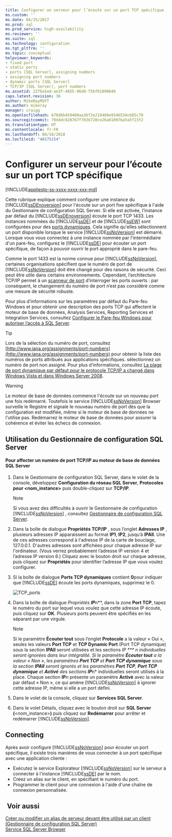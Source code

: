 ```yaml
---
title: Configurer un serveur pour l’écoute sur un port TCP spécifique | Microsoft Docs
ms.custom: ''
ms.date: 04/25/2017
ms.prod: sql
ms.prod_service: high-availability
ms.reviewer: ''
ms.suite: sql
ms.technology: configuration
ms.tgt_pltfrm: ''
ms.topic: conceptual
helpviewer_keywords:
- fixed port
- static ports
- ports [SQL Server], assigning numbers
- assigning port numbers
- dynamic ports [SQL Server]
- TCP/IP [SQL Server], port numbers
ms.assetid: 2276a5ed-ae3f-4855-96d8-f5bf01890640
caps.latest.revision: 36
author: MikeRayMSFT
ms.author: mikeray
manager: craigg
ms.openlocfilehash: b78d6b459408aa36f2e219460e9346534c685c78
ms.sourcegitcommit: 79d4dc820767f7836720ce26a61097ba5a5f23f2
ms.translationtype: HT
ms.contentlocale: fr-FR
ms.lasthandoff: 08/16/2018
ms.locfileid: "40175154"
---
```

# <a name="configure-a-server-to-listen-on-a-specific-tcp-port"></a>Configurer un serveur pour l’écoute sur un port TCP spécifique
[!INCLUDE[appliesto-ss-xxxx-xxxx-xxx-md](../../includes/appliesto-ss-xxxx-xxxx-xxx-md.md)]

  Cette rubrique explique comment configurer une instance du [!INCLUDE[ssDEnoversion](../../includes/ssdenoversion-md.md)] pour l'écoute sur un port fixe spécifique à l'aide du Gestionnaire de configuration SQL Server. Si elle est activée, l’instance par défaut du [!INCLUDE[ssDEnoversion](../../includes/ssdenoversion-md.md)] écoute le port TCP 1433. Les instances nommées du [!INCLUDE[ssDE](../../includes/ssde-md.md)] et de [!INCLUDE[ssEW](../../includes/ssew-md.md)] sont configurées pour des [ports dynamiques](../../tools/configuration-manager/tcp-ip-properties-ip-addresses-tab.md). Cela signifie qu'elles sélectionnent un port disponible lorsque le service [!INCLUDE[ssNoVersion](../../includes/ssnoversion-md.md)] est démarré. Lorsque vous vous connectez à une instance nommée par l'intermédiaire d'un pare-feu, configurez le [!INCLUDE[ssDE](../../includes/ssde-md.md)] pour écouter un port spécifique, de façon à pouvoir ouvrir le port approprié dans le pare-feu.  

Comme le port 1433 est la norme connue pour [!INCLUDE[ssNoVersion](../../includes/ssnoversion-md.md)], certaines organisations spécifient que le numéro de port de [!INCLUDE[ssNoVersion](../../includes/ssnoversion-md.md)] doit être changé pour des raisons de sécurité. Ceci peut être utile dans certains environnements. Cependant, l’architecture TCP/IP permet à un [scanneur de port](https://wikipedia.org/wiki/Port_scanner) d’interroger les ports ouverts : par conséquent, le changement du numéro de port n’est pas considéré comme une mesure de sécurité robuste.

 Pour plus d’informations sur les paramètres par défaut du Pare-feu Windows et pour obtenir une description des ports TCP qui affectent le moteur de base de données, Analysis Services, Reporting Services et Integration Services, consultez [Configurer le Pare-feu Windows pour autoriser l’accès à SQL Server](../../sql-server/install/configure-the-windows-firewall-to-allow-sql-server-access.md).  
  
> [!TIP]  
>  Lors de la sélection du numéro de port, consultez [http://www.iana.org/assignments/port-numbers](http://www.iana.org/assignments/port-numbers) pour obtenir la liste des numéros de ports attribués aux applications spécifiques. sélectionnez un numéro de port non assigné. Pour plus d’informations, consultez [La plage de port dynamique par défaut pour le protocole TCP/IP a changé dans Windows Vista et dans Windows Server 2008](http://support.microsoft.com/kb/929851).  
  
> [!WARNING]  
>  Le moteur de base de données commence l'écoute sur un nouveau port une fois redémarré. Toutefois le service [!INCLUDE[ssNoVersion](../../includes/ssnoversion-md.md)] Browser surveille le Registre et signale le nouveau numéro de port dès que la configuration est modifiée, même si le moteur de base de données ne l'utilise pas. Redémarrez le moteur de base de données pour assurer la cohérence et éviter les échecs de connexion.  
  
  
##  <a name="SSMSProcedure"></a> Utilisation du Gestionnaire de configuration SQL Server  
  
#### <a name="to-assign-a-tcpip-port-number-to-the-sql-server-database-engine"></a>Pour affecter un numéro de port TCP/IP au moteur de base de données SQL Server  
  
1.  Dans le Gestionnaire de configuration SQL Server, dans le volet de la console, développez **Configuration du réseau SQL Server**, **Protocoles pour \<nom_instance>** puis double-cliquez sur **TCP/IP**.  
  
    > [!NOTE]  
    >  Si vous avez des difficultés à ouvrir le Gestionnaire de configuration [!INCLUDE[ssNoVersion](../../includes/ssnoversion-md.md)] , consultez [Gestionnaire de configuration SQL Server](../../relational-databases/sql-server-configuration-manager.md).  
  
2.  Dans la boîte de dialogue **Propriétés TCP/IP** , sous l’onglet **Adresses IP** , plusieurs adresses IP apparaissent au format **IP1**, **IP2**, jusqu’à **IPAll**. Une de ces adresses correspond à l'adresse IP de la carte de bouclage, 127.0.0.1. D'autres adresses sont affichées pour chaque adresse IP sur l'ordinateur. (Vous verrez probablement l’adresse IP version 4 et l’adresse IP version 6.) Cliquez avec le bouton droit sur chaque adresse, puis cliquez sur **Propriétés** pour identifier l’adresse IP que vous voulez configurer.  
  
3.  Si la boîte de dialogue **Ports TCP dynamiques** contient **0**pour indiquer que [!INCLUDE[ssDE](../../includes/ssde-md.md)] écoute les ports dynamiques, supprimez le 0.  
  
     ![TCP_ports](../../database-engine/configure-windows/media/tcp-ports.png "TCP_ports")  
  
4.  Dans la boîte de dialogue **Propriétés* **IP***n**, dans la zone **Port TCP**, tapez le numéro du port sur lequel vous voulez que cette adresse IP écoute, puis cliquez sur **OK**. Plusieurs ports peuvent être spécifiés en les séparant par une virgule.

    > [!NOTE] 
    > Si le paramètre **Écouter tout** sous l’onglet **Protocole** a la valeur « Oui », seules les valeurs **Port TCP** et **TCP Dynamic Port** (Port TCP dynamique) sous la section **IPAll** seront utilisées et les sections **IP *** n* individuelles seront ignorées dans leur intégralité. Si le paramètre **Écouter tout** a la valeur « Non », les paramètres **Port TCP** et **Port TCP dynamique** sous la section **IPAll** seront ignorés et les paramètres **Port TCP**, **Port TCP dynamique** et **Activé** des sections **IP***n* individuelles seront utilisés à la place.
    > Chaque section **IP***n* présente un paramètre **Activé** avec la valeur par défaut « Non », ce qui amène [!INCLUDE[ssNoVersion](../../includes/ssnoversion-md.md)] à ignorer cette adresse IP, même si elle a un port défini.  
  
5.  Dans le volet de la console, cliquez sur **Services SQL Server**.  
  
6.  Dans le volet Détails, cliquez avec le bouton droit sur **SQL Server (**\<nom_instance>**)** puis cliquez sur **Redémarrer** pour arrêter et redémarrer [!INCLUDE[ssNoVersion](../../includes/ssnoversion-md.md)].  
  
## <a name="connecting"></a>Connecting  
Après avoir configuré [!INCLUDE[ssNoVersion](../../includes/ssnoversion-md.md)] pour écouter un port spécifique, il existe trois manières de vous connecter à un port spécifique avec une application cliente :  
  
-   Exécutez le service Explorateur [!INCLUDE[ssNoVersion](../../includes/ssnoversion-md.md)] sur le serveur à connecter à l'instance [!INCLUDE[ssDE](../../includes/ssde-md.md)] par le nom.  
-   Créez un alias sur le client, en spécifiant le numéro du port.  
-   Programmer le client pour une connexion à l'aide d'une chaîne de connexion personnalisée.  
  
## <a name="see-also"></a> Voir aussi  
 [Créer ou modifier un alias de serveur devant être utilisé par un client &#40;Gestionnaire de configuration SQL Server&#41;](../../database-engine/configure-windows/create-or-delete-a-server-alias-for-use-by-a-client.md)   
 [Service SQL Server Browser](../../tools/configuration-manager/sql-server-browser-service.md)  
  
  

